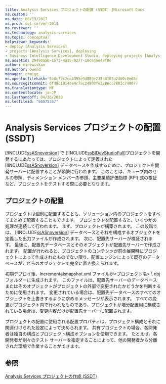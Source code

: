 ```yaml
---
title: Analysis Services プロジェクトの配置 (SSDT) |Microsoft Docs
ms.custom: ''
ms.date: 06/13/2017
ms.prod: sql-server-2014
ms.reviewer: ''
ms.technology: analysis-services
ms.topic: conceptual
helpviewer_keywords:
- deploy [Analysis Services]
- projects [Analysis Services], deploying
- Business Intelligence Development Studio, deploying projects [Analysis Services]
ms.assetid: 29490a5b-1573-4a35-9277-10c6a6e4ef0e
author: minewiskan
ms.author: owend
manager: craigg
ms.openlocfilehash: 5b6c79c2ea4355e9d889e235c8185a2460c0ed8c
ms.sourcegitcommit: 6fd8c1914de4c7ac24900fe388ecc7883c740077
ms.translationtype: MT
ms.contentlocale: ja-JP
ms.lasthandoff: 04/26/2020
ms.locfileid: "66075387"
---
```

# <a name="deploy-analysis-services-projects-ssdt"></a>Analysis Services プロジェクトの配置 (SSDT)
  [!INCLUDE[ssASnoversion](../../includes/ssasnoversion-md.md)] で [!INCLUDE[ssBIDevStudioFull](../../includes/ssbidevstudiofull-md.md)]プロジェクトを開発するにあたっては、プロジェクトによって定義された [!INCLUDE[ssASnoversion](../../includes/ssasnoversion-md.md)] データベースを作成するために、プロジェクトを開発サーバーに配置することが頻繁に行われます。 このことは、キューブ内のセルの参照、ディメンション メンバーの参照、主要業績評価指標 (KPI) 式の検証など、プロジェクトをテストする際に必要となります。  
  
## <a name="deploying-a-project"></a>プロジェクトの配置  
 プロジェクトは個別に配置することも、ソリューション内のプロジェクトをすべてまとめて配置することもできます。 プロジェクトを配置すると、いくつかの処理が連続して行われます。 まず、プロジェクトが構築されます。 この段階では、 [!INCLUDE[ssASnoversion](../../includes/ssasnoversion-md.md)] データベースとそれを構成するオブジェクトを定義した出力ファイルが作成されます。 次に、配置先サーバーが検証されます。 最後に、配置先データベースとそのオブジェクトが配置先サーバーで作成されます。 配置が行われると、プロジェクトのコンテンツが前の展開時にプロジェクトによって作成されたものでない限り、配置エンジンによって既存のデータベースがこれらのオブジェクトで完全に置き換えられます。  
  
 初期デプロイ後、Incrementalsnapshot.xml ファイルが\<プロジェクト名> \ obj フォルダーに生成されます。 このファイルは、配置先サーバーのデータベースまたはそのオブジェクトがプロジェクトの外部で変更されたかどうかを判断するために使用されます。 変更されている場合は、配置先データベースのすべてのオブジェクトを上書きするように求めるメッセージが表示されます。 すべての変更がプロジェクト内で行われたものであり、プロジェクトが増分配置用に構成されている場合は、変更内容だけが配置先サーバーに配置されます。  
  
 プロジェクトの配置に使用される配置プロパティは、プロジェクト構成とそれに関連付けられた設定によって決められます。 共有プロジェクトの場合、各開発者は独自の構成とプロジェクト構成オプションを使用できます。 たとえば、各開発者が別々のテスト サーバーを指定することによって、他の開発者から分離された環境で作業することができます。  
  
## <a name="see-also"></a>参照  
 [Analysis Services プロジェクトの作成 (SSDT)](create-an-analysis-services-project-ssdt.md)  
  
  
